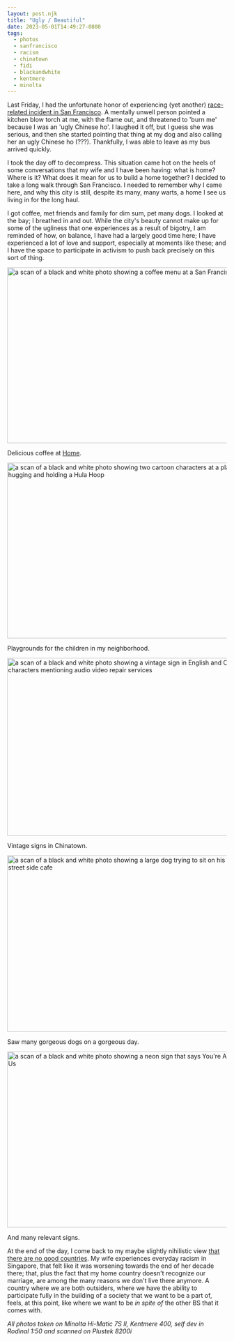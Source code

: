 ```yaml
---
layout: post.njk
title: "Ugly / Beautiful"
date: 2023-05-01T14:49:27-0800
tags:
  - photos
  - sanfrancisco
  - racism
  - chinatown
  - fidi
  - blackandwhite
  - kentmere
  - minolta
---
```

Last Friday, I had the unfortunate honor of experiencing (yet another) [race-related incident in San Francisco](https://hachyderm.io/@skinnylatte/110279582306828894). A mentally unwell person pointed a kitchen blow torch at me, with the flame out, and threatened to 'burn me' because I was an 'ugly Chinese ho'. I laughed it off, but I guess she was serious, and then she started pointing that thing at my dog and also calling her an ugly Chinese ho (???). Thankfully, I was able to leave as my bus arrived quickly. 

I took the day off to decompress. This situation came hot on the heels of some conversations that my wife and I have been having: what is home? Where is it? What does it mean for us to build a home together?  I decided to take a long walk through San Francisco. I needed to remember why I came here, and why this city is still,  despite its many, many warts, a home I see us living in for the long haul. 

I got coffee, met friends and family for dim sum, pet many dogs. I looked at the bay; I breathed in and out. While the city's beauty cannot make up for some of the ugliness that one experiences as a result of bigotry, I am reminded of how, on balance, I have had a largely good time here; I have experienced a lot of love and support, especially at moments like these; and I have the space to participate in activism to push back precisely on this sort of thing.

<img src="/photos/uploads/eec3c89a1e.jpg" width="600" height="403" alt="a scan of a black and white photo showing a coffee menu at a San Francisco cafe" />

Delicious coffee at [Home](https://goo.gl/maps/1GbYrGBUhJ8duPQa7).

<img src="/photos/uploads/54320b257a.jpg" width="600" height="403" alt="a scan of a black and white photo showing two cartoon characters at a playground hugging and holding a Hula Hoop" />

Playgrounds for the children in my neighborhood.

<img src="/photos/uploads/309c6cdefd.jpg" width="600" height="408" alt="a scan of a black and white photo showing a vintage sign in English and Chinese characters mentioning audio video repair services" />

Vintage signs in Chinatown.

<img src="/photos/uploads/e8f73a494f.jpg" width="600" height="405" alt="a scan of a black and white photo showing a large dog trying to sit on his owner at a street side cafe" />

Saw many gorgeous dogs on a gorgeous day.

<img src="/photos/uploads/816f69778a.jpg" width="600" height="404" alt="a scan of a black and white photo showing a neon sign that says You're Already One Of Us" />

And many relevant signs.

At the end of the day, I come back to my maybe slightly nihilistic view [that there are no good countries](https://popagandhi.com/2022-11-america/). My wife experiences everyday racism in Singapore, that felt like it was worsening towards the end of her decade there; that, plus the fact that my home country doesn't recognize our marriage, are among the many reasons we don't live there anymore. A country where we are both outsiders, where we have the ability to participate fully in the building of a society that we want to be a part of, feels, at this point, like where we want to be *in spite of* the other BS that it comes with.

*All photos taken on Minolta Hi-Matic 7S II, Kentmere 400, self dev in Rodinal 1:50 and scanned on Plustek 8200i*
